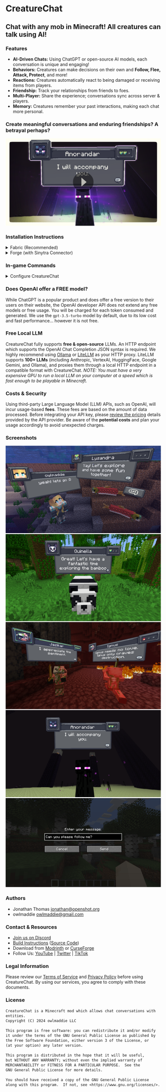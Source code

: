 # CreatureChat

## Chat with any mob in Minecraft! All creatures can talk using AI!

### Features
- **AI-Driven Chats:** Using ChatGPT or open-source AI models, each conversation is unique and engaging!
- **Behaviors:** Creatures can make decisions on their own and **Follow, Flee, Attack, Protect**, and more!
- **Reactions:** Creatures automatically react to being damaged or receiving items from players.
- **Friendship:** Track your relationships from friends to foes.
- **Multi-Player:** Share the experience; conversations sync across server & players.
- **Memory:** Creatures remember your past interactions, making each chat more personal.

### Create meaningful conversations and enduring friendships? A betrayal perhaps?

[![CreatureChat Trailer Video](src/main/resources/assets/creaturechat/screenshots/video-thumbnail.png)](https://youtu.be/GdY969Orsh0?si=qRgCne10XqOBC8YB)

### Installation Instructions
<details>
  <summary>Fabric (Recommended)</summary>

## Fabric Instructions
1. **Install Fabric Loader & API**: Follow the instructions [here](https://fabricmc.net/use/).
1. **Install CreatureChat Mod**: Download and copy `creaturechat-*.jar` and `fabric-api-*.jar` into your `.minecraft/mods` folder.
1. **Create an OpenAI API key**: Visit https://platform.openai.com/api-keys, and use the **+ Create new secret key** button.
   Copy/Paste your key into the `/creaturechat key set <YOUR-SECRET-KEY-HERE>` command.
1. **Launch Minecraft** with the Fabric profile
</details>
<details>
  <summary>Forge (with Sinytra Connector)</summary>

## Forge Instructions
### NOTE: Sintra Connector only supports Minecraft 1.20.1

1. **Install Forge:** Download [Forge Installer](https://files.minecraftforge.net/), run it, select "Install client".
1. **Install Forgified Fabric API:** Download [Forgified Fabric API](https://curseforge.com/minecraft/mc-mods/forgified-fabric-api) and copy the `*.jar` into your `.minecraft/mods` folder.
1. **Install Sinytra Connector:** Download [Sinytra Connector](https://www.curseforge.com/minecraft/mc-mods/sinytra-connector) and copy the `*.jar` into your `.minecraft/mods` folder.
1. **Install CreatureChat Mod**: Download and copy `creaturechat-*.jar` into your `.minecraft/mods` folder.
1. **Create an OpenAI API key**: Visit https://platform.openai.com/api-keys, and use the **+ Create new secret key** button.
   Copy/Paste your key into the `/creaturechat key set <YOUR-SECRET-KEY-HERE>` command.
1. **Launch Minecraft** with the Forge profile
</details>

### In-game Commands
<details>
  <summary>Configure CreatureChat</summary>

- **REQUIRED:** `/creaturechat key set <key>`
  - Sets the _OpenAI API key_. This is required for making requests to the LLM.
- **OPTIONAL:** `/creaturechat url set "<url>"`
  - Sets the URL of the API used to make LLM requests. Defaults to `"<https://api.openai.com/v1/chat/completions>"`
- **OPTIONAL:** `/creaturechat model set <model>`
  - Sets the model used for generating responses in chats. Defaults to `gpt-3.5-turbo`.
- **OPTIONAL:** `/creaturechat timeout set <seconds>`
    - Sets the timeout (in seconds) for API HTTP requests. Defaults to `10` seconds.

  ### Configuration Scope:
  **OPTIONAL:** You can specify the configuration scope at the end of each command to determine where settings should be applied:

  - **Default** Configuration (`--config default`):
    Applies the configuration universally, unless overridden by a server-specific configuration.
  - **Server**-Specific Configuration (`--config server`):
    Applies the configuration only to the server where the command is executed.
  - If the `--config` option is not specified, the `default` configuration scope is assumed.
</details>

### Does OpenAI offer a **FREE** model?
While ChatGPT is a popular product and does offer a free version to their users on their website,
the OpenAI developer API does not extend any free models or free usage. You will be charged for each token
consumed and generated. We use the `gpt-3.5-turbo` model by default, due to its low cost
and fast performance... however it is not free.

### Free Local LLM
CreatureChat fully supports **free & open-source** LLMs. An HTTP endpoint which supports the OpenAI Chat Completion
JSON syntax is required. We highly recommend using [Ollama](https://ollama.com/) or [LiteLLM](https://litellm.vercel.app/) as your HTTP proxy.
LiteLLM supports **100+ LLMs** (including Anthropic, VertexAI, HuggingFace, Google Gemini, and Ollama), and proxies them through a
local HTTP endpoint in a compatible format with CreatureChat. *NOTE: You must have a very expensive GPU to run a local
LLM on your computer at a speed which is fast enough to be playable in Minecraft.*

### Costs & Security
Using third-party Large Language Model (LLM) APIs, such as OpenAI, will incur usage-based **fees**.
These fees are based on the amount of data processed. Before integrating your API key, please
[review the pricing](https://openai.com/pricing#language-models) details provided by the API provider.
Be aware of the **potential costs** and plan your usage accordingly to avoid unexpected charges.

### Screenshots
![Interact with Minecraft Creatures](src/main/resources/assets/creaturechat/screenshots/salmon-follow.png)
![Panda Following the Player](src/main/resources/assets/creaturechat/screenshots/panda-follow.png)
![Piglins Reacting to Player](src/main/resources/assets/creaturechat/screenshots/piglin-reactions.png)
![Enderman Following the Player](src/main/resources/assets/creaturechat/screenshots/enderman-follow.png)
![Chat UI](src/main/resources/assets/creaturechat/screenshots/chat-ui.png)

### Authors

- Jonathan Thomas <jonathan@openshot.org>
- owlmaddie <owlmaddie@gmail.com>

### Contact & Resources

- [Join us on Discord](https://discord.gg/m9dvPFmN3e)
- [Build Instructions](INSTALL.md) ([Source Code](http://gitlab.openshot.org/minecraft/creature-chat))
- Download from [Modrinth](https://modrinth.com/project/creaturechat) or [CurseForge](https://www.curseforge.com/minecraft/mc-mods/creaturechat)
- Follow Us: [YouTube](https://www.youtube.com/@CreatureChat/featured) | 
[Twitter](https://twitter.com/TheCreatureChat) |
[TikTok](https://www.tiktok.com/@creaturechat)

### Legal Information

Please review our [Terms of Service](TERMS.md) and [Privacy Policy](PRIVACY.md) before using CreatureChat. 
By using our services, you agree to comply with these documents.

### License

    CreatureChat is a Minecraft mod which allows chat conversations with entities.
    Copyright (C) 2024 owlmaddie LLC

    This program is free software: you can redistribute it and/or modify
    it under the terms of the GNU General Public License as published by
    the Free Software Foundation, either version 3 of the License, or
    (at your option) any later version.

    This program is distributed in the hope that it will be useful,
    but WITHOUT ANY WARRANTY; without even the implied warranty of
    MERCHANTABILITY or FITNESS FOR A PARTICULAR PURPOSE.  See the
    GNU General Public License for more details.

    You should have received a copy of the GNU General Public License
    along with this program.  If not, see <https://www.gnu.org/licenses/>.
